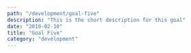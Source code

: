 ```yaml
---
path: "/development/goal-five"
description: "This is the short description for this goal"
date: "2019-02-10"
title: "Goal Five"
category: "development"
---
```

